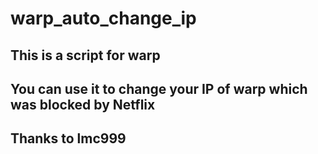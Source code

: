 # warp_auto_change_ip

## This is a script for warp
## You can use it to change your IP of warp which was blocked by Netflix
## Thanks to lmc999
